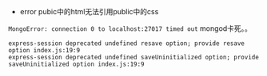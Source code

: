 + error
pubic中的html无法引用public中的css




`MongoError: connection 0 to localhost:27017 timed out`
mongod卡死。。


```
express-session deprecated undefined resave option; provide resave option index.js:19:9
express-session deprecated undefined saveUninitialized option; provide saveUninitialized option index.js:19:9
```